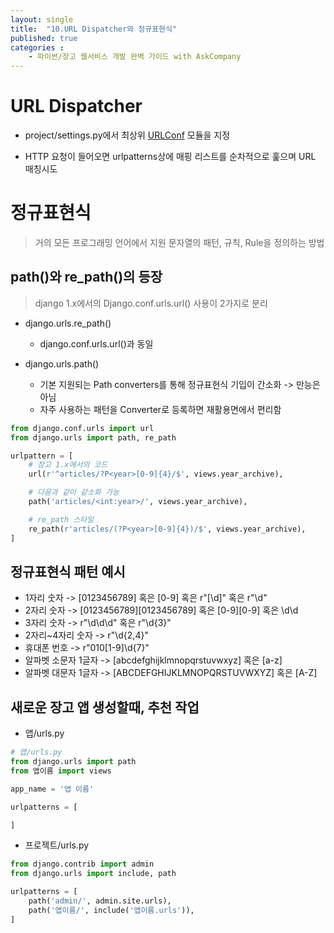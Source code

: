 ```yaml
---
layout: single
title:  "10.URL Dispatcher와 정규표현식"
published: true
categories : 
    - 파이썬/장고 웹서비스 개발 완벽 가이드 with AskCompany
---
```


# URL Dispatcher

- project/settings.py에서 최상위 [URLConf](https://wayhome25.github.io/django/2017/03/18/django-ep2-regx/) 모듈을 지정

- HTTP 요청이 들어오면 urlpatterns상에 매핑 리스트를 순차적으로 훑으며 URL 매칭시도

# 정규표현식
> 거의 모든 프로그래밍 언어에서 지원 문자열의 패턴, 규칙, Rule을 정의하는 방법

## path()와 re_path()의 등장
> django 1.x에서의 Django.conf.urls.url() 사용이 2가지로 분리

- django.urls.re_path()
    - django.conf.urls.url()과 동일

- django.urls.path()
    - 기본 지원되는 Path converters를 통해 정규표현식 기입이 간소화 -> 만능은 아님
    - 자주 사용하는 패턴을 Converter로 등록하면 재활용면에서 편리함

``` python
from django.conf.urls import url
from django.urls import path, re_path 

urlpattern = [
    # 장고 1.x에서의 코드
    url(r'^articles/?P<year>[0-9]{4}/$', views.year_archive),

    # 다음과 같이 같소화 가능
    path('articles/<int:year>/', views.year_archive),

    # re_path 스타일
    re_path(r'articles/(?P<year>[0-9]{4})/$', views.year_archive),
]

```

## 정규표현식 패턴 예시

- 1자리 숫자 -> [0123456789] 혹은 [0-9] 혹은 r"[\d]" 혹은 r"\d"
- 2자리 숫자 -> [0123456789][0123456789] 혹은 [0-9][0-9] 혹은 \d\d
- 3자리 숫자 -> r"\d\d\d" 혹은 r"\d{3}"
- 2자리~4자리 숫자 -> r"\d{2,4}"
- 휴대폰 번호 -> r"010[1-9]\d{7}"
- 알파벳 소문자 1글자 -> [abcdefghijklmnopqrstuvwxyz] 혹은 [a-z]
- 알파벳 대문자 1글자 -> [ABCDEFGHIJKLMNOPQRSTUVWXYZ] 혹은 [A-Z]

## 새로운 장고 앱 생성할때, 추천 작업

- 앱/urls.py

``` python
# 앱/urls.py
from django.urls import path
from 앱이름 import views

app_name = '앱 이름'

urlpatterns = [

]
```

- 프로젝트/urls.py

```python
from django.contrib import admin
from django.urls import include, path

urlpatterns = [
    path('admin/', admin.site.urls),
    path('앱이름/', include('앱이름.urls')),
]
```